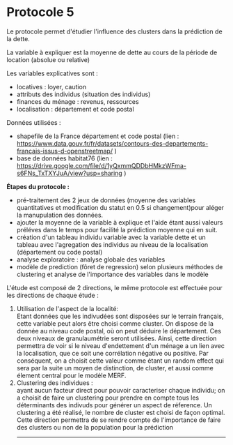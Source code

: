 # Protocole 5

Le protocole permet d'étudier l'influence des clusters dans la prédiction de la dette.

La variable à expliquer est la moyenne de dette au cours de la période de location (absolue ou relative)

Les variables explicatives sont :
* locatives : loyer, caution
* attributs des individus (situation des individus)
* finances du ménage : revenus, ressources
* localisation : département et code postal

Données utilisées :
* shapefile de la France département et code postal (lien : https://www.data.gouv.fr/fr/datasets/contours-des-departements-francais-issus-d-openstreetmap/ )
* base de données habitat76 (lien : https://drive.google.com/file/d/1yQxmmQDDbHMkzWFma-s6FNs_TxTXYJuA/view?usp=sharing )


**Étapes du protocole :**
* pré-traitement des 2 jeux de données (moyenne des variables quantitatives et modification du statut en 0.5 si changement)pour aléger la manupulation des données.
* ajouter la moyenne de la variable à explique et l'aide étant aussi valeurs préléves dans le temps pour facilité la prédiction moyenne qui en suit.
* création d'un tableau individu variable avec la variable dette et un tableau avec l'agregation des individus au niveau de la localisation (département ou code postal)
* analyse exploratoire : analyse globale des variables
* modèle de prediction (fôret de regression) selon plusieurs méthodes de clustering et analyse de l'importance des variables dans le modèle

L'étude est composé de 2 directions, le même protocole est effectuée pour les directions de chaque étude : 
<ol>
<li>Utilisation de l'aspect de la localité:<br>Etant données que les indivudées sont disposées sur le terrain français, cette variable peut alors être choisi comme cluster. On dispose de la donnée au niveau code postal, où on peut déduire le département. Ces deux niveaux de granulaumétrie seront utilisées. Ainsi, cette direction permettra de voir si le niveau d'endettement d'un ménage a un lien avec la localisation, que ce soit une corrélation négative ou positive. Par conséquent, on a choisit cette valeur comme étant un random effect qui sera par la suite un moyen de distinction, de cluster, et aussi comme élement central pour 
le modéle MERF.</li>
<li>Clustering des individues :<br>ayant aucun facteur direct pour pouvoir caracteriser chaque individu; on a choisit de faire un clustering pour prendre en compte tous les déterminants des indivuds pour générer un aspect de réference. Un clustering a été réalisé, le nombre de cluster est choisi de façon optimal. Cette direction permettra de se rendre compte de l'importance de faire des clusters ou non de la population pour la prédiction

---
</li>
</ol>


